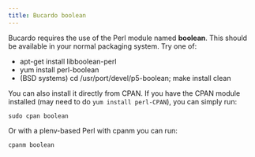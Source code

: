 ```yaml
---
title: Bucardo boolean
---
```


Bucardo requires the use of the Perl module named **boolean**. This should be available in your normal packaging system. Try one of:

-   apt-get install libboolean-perl
-   yum install perl-boolean
-   (BSD systems) cd /usr/port/devel/p5-boolean; make install clean

You can also install it directly from CPAN. If you have the CPAN module installed (may need to do `yum install perl-CPAN`), you can simply run:

    sudo cpan boolean

Or with a plenv-based Perl with cpanm you can run:

    cpanm boolean
